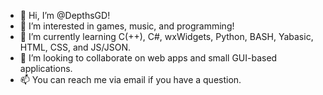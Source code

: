 - 👋 Hi, I’m @DepthsGD!
- 👀 I’m interested in games, music, and programming!
- 🌱 I’m currently learning C(++), C#, wxWidgets, Python, BASH, Yabasic, HTML, CSS, and JS/JSON.
- 💞️ I’m looking to collaborate on web apps and small GUI-based applications.
- 📫 You can reach me via email if you have a question.

<!---
DepthsGD/DepthsGD is a ✨ special ✨ repository because its `README.md` (this file) appears on your GitHub profile.
You can click the Preview link to take a look at your changes.
--->
